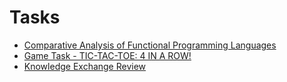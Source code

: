 # Tasks

* [Comparative Analysis of Functional Programming Languages](comparative_fp_languages)
* [Game Task - TIC-TAC-TOE: 4 IN A ROW!](tictactoe4row)
* [Knowledge Exchange Review](knowledge_exchange_review.md)

